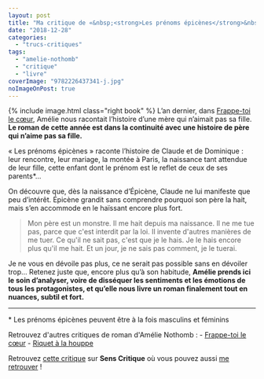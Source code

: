```yaml
---
layout: post
title: "Ma critique de «&nbsp;<strong>Les prénoms épicènes</strong>&nbsp;» d’<em>Amélie Nothomb</em>"
date: "2018-12-28"
categories: 
  - "trucs-critiques"
tags: 
  - "amelie-nothomb"
  - "critique"
  - "livre"
coverImage: "9782226437341-j.jpg"
noImageOnPost: true
---
```


{% include image.html class="right book" %}
L’an dernier, dans [Frappe-toi le cœur](/2017/10/ma-critique-de-frappe-toi-le-cur-damelie-nothomb/), Amélie nous racontait l’histoire d’une mère qui n’aimait pas sa fille. **Le roman de cette année est dans la continuité avec une histoire de père qui n’aime pas sa fille.**

« Les prénoms épicènes » raconte l’histoire de Claude et de Dominique : leur rencontre, leur mariage, la montée à Paris, la naissance tant attendue de leur fille, cette enfant dont le prénom est le reflet de ceux de ses parents\*…

On découvre que, dès la naissance d’Épicène, Claude ne lui manifeste que peu d’intérêt. Épicène grandit sans comprendre pourquoi son père la hait, mais s’en accommode en le haïssant encore plus fort.

<blockquote class="citation">Mon père est un monstre. Il me hait depuis ma naissance. Il ne me tue pas, parce que c'est interdit par la loi. Il invente d'autres manières de me tuer. Ce qu'il ne sait pas, c'est que je le hais. Je le hais encore plus qu'il me hait. Et un jour, je ne sais pas comment, je le tuerai.</blockquote>

Je ne vous en dévoile pas plus, ce ne serait pas possible sans en dévoiler trop… Retenez juste que, encore plus qu’à son habitude, **Amélie prends ici le soin d’analyser, voire de disséquer les sentiments et les émotions de tous les protagonistes, et qu’elle nous livre un roman finalement tout en nuances, subtil et fort.**

* * *

\* Les prénoms épicènes peuvent être à la fois masculins et féminins

Retrouvez d'autres critiques de roman d'Amélie Nothomb : - [Frappe-toi le cœur](https://www.6x8.org/2017/10/ma-critique-de-frappe-toi-le-cur-damelie-nothomb/) - [Riquet à la houppe](https://www.6x8.org/2016/09/ma-critique-de-riquet-a-la-houppe-damelie-nothomb/)

Retrouvez [cette critique]( https://www.senscritique.com/livre/Les_Prenoms_epicenes/critique/185065106) sur **Sens Critique** où vous pouvez aussi [me retrouver](http://www.senscritique.com/Arnaud_Malon) !
